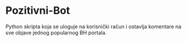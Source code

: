 # Pozitivni-Bot
Python skripta koja se uloguje na korisnički račun i ostavlja komentare na sve objave jednog popularnog BH portala. 
